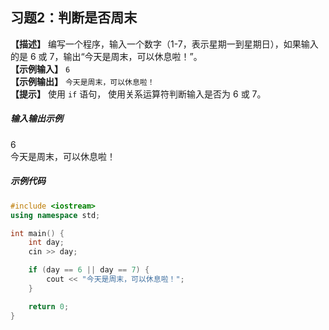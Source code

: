 
## 习题2：判断是否周末
**【描述】**  编写一个程序，输入一个数字（1-7，表示星期一到星期日），如果输入的是 6 或 7，输出“今天是周末，可以休息啦！”。<br/>
**【示例输入】**  `6`<br/>
**【示例输出】**  `今天是周末，可以休息啦！` <br/>
**【提示】**  使用 `if` 语句， 使用关系运算符判断输入是否为 6 或 7。

##### 输入输出示例

<RunningResult>
6<br/>
今天是周末，可以休息啦！
</RunningResult>

##### 示例代码

<PasswordProtected>

```cpp
#include <iostream>
using namespace std;

int main() {
    int day;
    cin >> day;

    if (day == 6 || day == 7) {
        cout << "今天是周末，可以休息啦！";
    }

    return 0;
}
```

</PasswordProtected>
